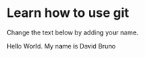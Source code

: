 # Learn how to use git
Change the text below by adding your name.

Hello World. My name is David Bruno

